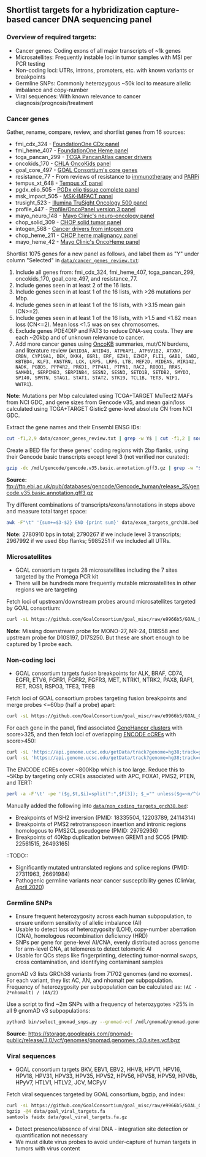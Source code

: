 ## Shortlist targets for a hybridization capture-based cancer DNA sequencing panel

### Overview of required targets:
* Cancer genes: Coding exons of all major transcripts of ~1k genes
* Microsatellites: Frequently instable loci in tumor samples with MSI per PCR testing
* Non-coding loci: UTRs, introns, promoters, etc. with known variants or breakpoints
* Germline SNPs: Commonly heterozygous ~50k loci to measure allelic imbalance and copy-number
* Viral sequences: With known relevance to cancer diagnosis/prognosis/treatment

### Cancer genes

Gather, rename, compare, review, and shortlist genes from 16 sources:
* fmi_cdx_324 - [FoundationOne CDx panel](https://info.foundationmedicine.com/hubfs/FMI%20Labels/FoundationOne_CDx_Label_Technical_Info.pdf)
* fmi_heme_407 - [FoundationOne Heme panel](https://assets.ctfassets.net/w98cd481qyp0/42r1cTE8VR4137CaHrsaen/baf91080cb3d78a52ada10c6358fa130/FoundationOne_Heme_Technical_Specifications.pdf)
* tcga_pancan_299 - [TCGA PancanAtlas cancer drivers](https://www.cell.com/cms/10.1016/j.cell.2018.02.060/attachment/cf6b14b1-6af1-46c3-a2c2-91008c78e87f/mmc1.xlsx)
* oncokids_170 - [CHLA OncoKids panel](https://ars.els-cdn.com/content/image/1-s2.0-S1525157818301028-mmc2.docx)
* goal_core_497 - [GOAL Consortium's core genes](https://github.com/GoalConsortium/goal_misc/blob/4d1190b/GOAL_Core_497_genes_sorted.bed)
* resistance_77 - From reviews of resistance to [immunotherapy](https://pubmed.ncbi.nlm.nih.gov/28187290) and [PARPi](https://pubmed.ncbi.nlm.nih.gov/32364757)
* tempus_xt_648 - [Tempus xT panel](https://www.tempus.com/wp-content/uploads/2020/05/xTGene-List_110419.pdf)
* pgdx_elio_505 - [PGDx elio tissue complete panel](https://www.personalgenome.com/assets/resources/PGDx_ETC_-_Gene_Tables_IVD-2_final.pdf)
* msk_impact_505 - [MSK-IMPACT panel](https://www.oncokb.org/cancerGenes)
* trusight_523 - [Illumina TruSight Oncology 500 panel](https://www.illumina.com/content/dam/illumina-marketing/documents/products/datasheets/trusight-oncology-500-and-ht-data-sheet-1170-2018-010.pdf)
* profile_447 - [Profile/OncoPanel version 3 panel](https://researchcores.partners.org/data/wiki_pages/97/POPv3_TEST_INFORMATION.pdf)
* mayo_neuro_148 - [Mayo Clinic's neuro-oncology panel](https://www.mayocliniclabs.com/it-mmfiles/Targeted_DNA_Gene_Regions_Interrogated_by_Neuro-Oncology_Panel.pdf)
* chop_solid_309 - [CHOP solid tumor panel](https://www.testmenu.com/chop/Tests/785964)
* intogen_568 - [Cancer drivers from intogen.org](https://www.intogen.org/download?file=IntOGen-Drivers-20200201.zip)
* chop_heme_211 - [CHOP heme malignancy panel](https://www.testmenu.com/chop/Tests/786447)
* mayo_heme_42 - [Mayo Clinic's OncoHeme panel](https://www.mayocliniclabs.com/it-mmfiles/Targeted_Genes_Interrogated_by_OncoHeme_Next-Generation_Sequencing.pdf)

Shortlist 1075 genes for a new panel as follows, and label them as "Y" under column "Selected" in [`data/cancer_genes_review.txt`](data/cancer_genes_review.txt):
1. Include all genes from: fmi_cdx_324, fmi_heme_407, tcga_pancan_299, oncokids_170, goal_core_497, and resistance_77.
2. Include genes seen in at least 2 of the 16 lists.
3. Include genes seen in at least 1 of the 16 lists, with >26 mutations per Mbp.
4. Include genes seen in at least 1 of the 16 lists, with >3.15 mean gain (CN>=2).
5. Include genes seen in at least 1 of the 16 lists, with >1.5 and <1.82 mean loss (CN<=2). Mean loss <1.5 was on sex chromosomes.
6. Exclude genes PDE4DIP and FAT3 to reduce DNA-seq costs. They are each ~20kbp and of unknown relevance to cancer.
7. Add more cancer genes using [OncoKB](https://www.oncokb.org/cancerGenes) summaries, mut/CN burdens, and literature review (`ARID3A, ARID4B, ATP6AP1, ATP6V1B2, ATXN7, CRBN, CYP19A1, DEK, DKK4, EGR1, ERF, EZH1, EZHIP, FLI1, GAB1, GAB2, KBTBD4, KLF3, KNSTRN, LCK, LRP5, LRP6, LTB, MEF2D, MIDEAS, MIR142, NADK, PGBD5, PPP4R2, PRKD1, PTP4A1, PTPN1, RAC2, ROBO1, RRAS, SAMHD1, SERPINB3, SERPINB4, SESN2, SESN3, SETD1B, SETDB2, SMYD3, SP140, SPRTN, STAG1, STAT1, STAT2, STK19, TCL1B, TET3, WIF1, WWTR1`).

**Note:** Mutations per Mbp calculated using TCGA+TARGET MuTect2 MAFs from NCI GDC, and gene sizes from Gencode v35, and mean gain/loss calculated using TCGA+TARGET Gistic2 gene-level absolute CN from NCI GDC.

Extract the gene names and their Ensembl ENSG IDs:
```bash
cut -f1,2,9 data/cancer_genes_review.txt | grep -w Y$ | cut -f1,2 | sort > data/exon_targets_gene_list.txt
```

Create a BED file for these genes' coding regions with 2bp flanks, using their Gencode basic transcripts except level 3 (not verified nor curated):
```bash
gzip -dc /mdl/gencode/gencode.v35.basic.annotation.gff3.gz | grep -w "$(cut -f2 data/exon_targets_gene_list.txt)" | perl -a -F'\t' -ne '%t=map{split("=")} split(";",$F[8]); if(($t{gene_type} eq "protein_coding" and $F[2] eq "CDS" and $t{level} ne "3" and $t{ID}!~m/PAR/) or ($t{gene_type}=~/lncRNA|miRNA|pseudogene/ and $F[2] eq "exon")){$F[3]-=3; $F[4]+=2; print join("\t",@F[0,3,4],$t{gene_name}.":".$F[2],@F[5,6])."\n"}' | sort -s -k1,1V -k2,2n -k3,3n | bedtools merge -i - -c 4 -o distinct > data/exon_targets_grch38.bed
```

**Source:** ftp://ftp.ebi.ac.uk/pub/databases/gencode/Gencode_human/release_35/gencode.v35.basic.annotation.gff3.gz

Try different combinations of transcripts/exons/annotations in steps above and measure total target space:
```bash
awk -F"\t" '{sum+=$3-$2} END {print sum}' data/exon_targets_grch38.bed
```

**Note:** 2780910 bps in total; 2790267 if we include level 3 transcripts; 2967992 if we used 8bp flanks; 5985251 if we included all UTRs.

### Microsatellites

* GOAL consortium targets 28 microsatellites including the 7 sites targeted by the Promega PCR kit
* There will be hundreds more frequently mutable microsatellites in other regions we are targeting

Fetch loci of upstream/downstream probes around microsatellites targeted by GOAL consortium:
```bash
curl -sL https://github.com/GoalConsortium/goal_misc/raw/e9966b5/GOAL_GRCh38%2Bviral/Consortium_Probes_All_Final.probes_GRCh38%2Bviral.bed | cut -f-2 -d\| | grep -w MSI | sed -E 's/MSI\|/Microsatellite:/' > data/goal_msi_targets_grch38.bed
```

**Note:** Missing downstream probe for MONO-27, NR-24, D18S58 and upstream probe for D10S197, D17S250. But these are short enough to be captured by 1 probe each.

### Non-coding loci

* GOAL consortium targets fusion breakpoints for ALK, BRAF, CD74, EGFR, ETV6, FGFR1, FGFR2, FGFR3, MET, NTRK1, NTRK2, PAX8, RAF1, RET, ROS1, RSPO3, TFE3, TFEB

Fetch loci of GOAL consortium probes targeting fusion breakpoints and merge probes <=60bp (half a probe) apart:
```bash
curl -sL https://github.com/GoalConsortium/goal_misc/raw/e9966b5/GOAL_GRCh38%2Bviral/Consortium_Probes_All_Final.probes_GRCh38%2Bviral.bed | cut -f1 -d\| | grep _Fusion | sed -E 's/_Fusion/:FusionSite/' | bedtools merge -i - -d 60 -c 4 -o distinct > data/goal_fusion_targets_grch38.bed
```

For each gene in the panel, find associated [GeneHancer clusters](https://genome.ucsc.edu/cgi-bin/hgTrackUi?g=geneHancer#TRACK_HTML) with score>325, and then fetch loci of overlapping [ENCODE cCREs](https://genome.ucsc.edu/cgi-bin/hgTrackUi?g=encodeCcreCombined#TRACK_HTML) with score>450:
```bash
curl -sL 'https://api.genome.ucsc.edu/getData/track?genome=hg38;track=geneHancerInteractions' | jq -r '.geneHancerInteractions[] | [.geneHancerChrom,.geneHancerStart,.geneHancerEnd,.name,.score,.geneStrand] | @tsv' | perl -a -F'\t' -ne 'BEGIN{%gs=map{chomp; ($_,1)}`cut -f1 data/exon_targets_gene_list.txt`} $F[1]--; ($g)=split("/",$F[3]); print join("\t",@F) if($F[4]>325 && $gs{$g})' | sort -s -k1,1V -k2,2n -k3,3n > data/genehancer_regions_grch38.bed
curl -sL 'https://api.genome.ucsc.edu/getData/track?genome=hg38;track=encodeCcreCombined' | jq -r '.encodeCcreCombined[] | [.chrom,.chromStart,.chromEnd,.ucscLabel,.name,.score,.strand] | @tsv' | perl -a -F'\t' -ne '$F[1]--; print join("\t",@F[0..2],"$F[3]:$F[4]",@F[5,6])' | sort -s -k1,1V -k2,2n -k3,3n | bedtools intersect -f 1 -wo -a - -b data/genehancer_regions_grch38.bed | perl -a -F'\t' -ne '($g)=split("/",$F[9]); print join("\t",@F[0..2],"$g:$F[3]",@F[4,5])."\n" if($F[4]>450)' > data/encode_ccre_grch38.bed
```

The ENCODE cCREs cover ~800Kbp which is too large. Reduce this to ~5Kbp by targeting only cCREs associated with APC, FOXA1, PMS2, PTEN, and TERT:
```bash
perl -a -F'\t' -pe '($g,$t,$i)=split(":",$F[3]); $_="" unless($g=~m/^(APC|FOXA1|PMS2|PTEN|TERT)$/)' data/encode_ccre_grch38.bed > data/non_coding_targets_grch38.bed
```

Manually added the following into [`data/non_coding_targets_grch38.bed`](data/non_coding_targets_grch38.bed):
* Breakpoints of MSH2 inversion (PMID: 18335504, 12203789, 24114314)
* Breakpoints of PMS2 retrotransposon insertion and intronic regions homologous to PMS2CL pseudogene (PMID: 29792936)
* Breakpoints of 40Kbp duplication between GREM1 and SCG5 (PMID: 22561515, 26493165)

::TODO::
* Significantly mutated untranslated regions and splice regions (PMID: 27311963, 26691984)
* Pathogenic germline variants near cancer susceptibility genes (ClinVar, [April 2020](https://ftp.ncbi.nlm.nih.gov/pub/clinvar/tab_delimited/archive/variant_summary_2020-04.txt.gz))

### Germline SNPs

* Ensure frequent heterozygosity across each human subpopulation, to ensure uniform sensitivity of allelic imbalance (AI)
* Usable to detect loss of heterozygosity (LOH), copy-number aberration (CNA), homologous recombination deficiency (HRD)
* SNPs per gene for gene-level AI/CNA, evenly distributed across genome for arm-level CNA, at telomeres to detect telomeric AI
* Usable for QCs steps like fingerprinting, detecting tumor-normal swaps, cross contamination, and identifying contaminant samples

gnomAD v3 lists GRCh38 variants from 71702 genomes (and no exomes). For each variant, they list AC, AN, and nhomalt per subpopulation. Frequency of heterozygosity per subpopulation can be calculated as: `(AC - 2*nhomalt) / (AN/2)`

Use a script to find ~2m SNPs with a frequency of heterozygotes >25% in all 9 gnomAD v3 subpopulations:
```bash
python3 bin/select_gnomad_snps.py --gnomad-vcf /mdl/gnomad/gnomad.genomes.r3.0.sites.vcf.bgz --max-snps 2100000 --output-bed data/snp_candidates_grch38.bed
```

**Source:** https://storage.googleapis.com/gnomad-public/release/3.0/vcf/genomes/gnomad.genomes.r3.0.sites.vcf.bgz

### Viral sequences

* GOAL consortium targets BKV, EBV1, EBV2, HHV8, HPV11, HPV16, HPV18, HPV31, HPV33, HPV35, HPV52, HPV56, HPV58, HPV59, HPV6b, HPyV7, HTLV1, HTLV2, JCV, MCPyV

Fetch viral sequences targeted by GOAL consortium, bgzip, and index:
```bash
curl -sL https://github.com/GoalConsortium/goal_misc/raw/e9966b5/GOAL_GRCh38%2Bviral/goal_viral_genomes.fasta -o data/goal_viral_targets.fa
bgzip -@4 data/goal_viral_targets.fa
samtools faidx data/goal_viral_targets.fa.gz
```

* Detect presence/absence of viral DNA - integration site detection or quantification not necessary
* We must dilute virus probes to avoid under-capture of human targets in tumors with virus content
